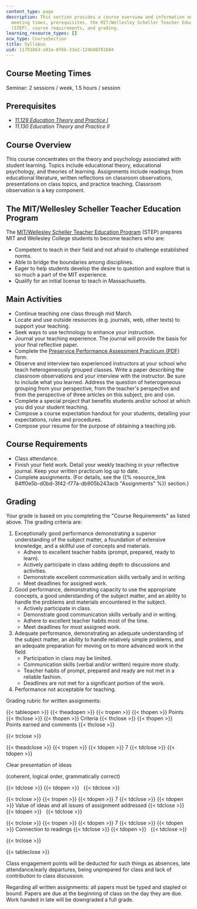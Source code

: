 ```yaml
---
content_type: page
description: This section provides a course overview and information on main activities,
  meeting times, prerequisites, the MIT/Wellesley Scheller Teacher Education Program
  (STEP), course requirements, and grading.
learning_resource_types: []
ocw_type: CourseSection
title: Syllabus
uid: 11791b63-a93a-8f6b-33e2-124b08701684
---
```


Course Meeting Times
--------------------

Seminar: 2 sessions / week, 1.5 hours / session

Prerequisites
-------------

*   [_11.129 Education Theory and Practice I_](/courses/11-129-educational-theory-and-practice-i-fall-2011)
*   _11.130 Education Theory and Practice II_

Course Overview
---------------

This course concentrates on the theory and psychology associated with student learning. Topics include educational theory, educational psychology, and theories of learning. Assignments include readings from educational literature, written reflections on classroom observations, presentations on class topics, and practice teaching. Classroom observation is a key component.

The MIT/Wellesley Scheller Teacher Education Program
----------------------------------------------------

The [MIT/Wellesley Scheller Teacher Education Program](http://education.mit.edu/classes/overview) (STEP) prepares MIT and Wellesley College students to become teachers who are:

*   Competent to teach in their field and not afraid to challenge established norms.
*   Able to bridge the boundaries among disciplines.
*   Eager to help students develop the desire to question and explore that is so much a part of the MIT experience.
*   Qualify for an initial license to teach in Massachusetts.

Main Activities
---------------

*   Continue teaching one class through mid March.
*   Locate and use outside resources (e.g. journals, web, other texts) to support your teaching.
*   Seek ways to use technology to enhance your instruction.
*   Journal your teaching experience. The journal will provide the basis for your final reflective paper.
*   Complete the [Preservice Performance Assessment Practicum (PDF)](http://www.doe.mass.edu/edprep/ppa_form.pdf) form.
*   Observe and interview two experienced instructors at your school who teach heterogeneously grouped classes. Write a paper describing the classroom observations and your interview with the instructor. Be sure to include what you learned. Address the question of heterogeneous grouping from your perspective, from the teacher's perspective and from the perspective of three articles on this subject, pro and con.
*   Complete a special project that benefits students and/or school at which you did your student teaching.
*   Compose a course expectation handout for your students, detailing your expectations, rules and procedures.
*   Compose your resume for the purpose of obtaining a teaching job.

Course Requirements
-------------------

*   Class attendance.
*   Finish your field work. Detail your weekly teaching in your reflective journal. Keep your written practicum log up to date.
*   Complete assignments. (For details, see the {{% resource_link 84ff0e5b-d0bd-3f42-f77a-db905b243acb "Assignments" %}} section.)

Grading
-------

Your grade is based on you completing the "Course Requirements" as listed above. The grading criteria are:

1.  Exceptionally good performance demonstrating a superior understanding of the subject matter, a foundation of extensive knowledge, and a skillful use of concepts and materials.
    *   Adhere to excellent teacher habits (prompt, prepared, ready to learn).
    *   Actively participate in class adding depth to discussions and activities.
    *   Demonstrate excellent communication skills verbally and in writing.
    *   Meet deadlines for assigned work.
2.  Good performance, demonstrating capacity to use the appropriate concepts, a good understanding of the subject matter, and an ability to handle the problems and materials encountered in the subject.
    *   Actively participate in class.
    *   Demonstrate good communication skills verbally and in writing.
    *   Adhere to excellent teacher habits most of the time.
    *   Meet deadlines for most assigned work.
3.  Adequate performance, demonstrating an adequate understanding of the subject matter, an ability to handle relatively simple problems, and an adequate preparation for moving on to more advanced work in the field.
    *   Participation in class may be limited.
    *   Communication skills (verbal and/or written) require more study.
    *   Teacher habits of prompt, prepared and ready are not met in a reliable fashion.
    *   Deadlines are not met for a significant portion of the work.
4.  Performance not acceptable for teaching.

Grading rubric for written assignments:

{{< tableopen >}}
{{< theadopen >}}
{{< tropen >}}
{{< thopen >}}
Points
{{< thclose >}}
{{< thopen >}}
Criteria
{{< thclose >}}
{{< thopen >}}
Points earned and comments
{{< thclose >}}

{{< trclose >}}

{{< theadclose >}}
{{< tropen >}}
{{< tdopen >}}
7
{{< tdclose >}}
{{< tdopen >}}


Clear presentation of ideas

(coherent, logical order, grammatically correct)


{{< tdclose >}}
{{< tdopen >}}
 
{{< tdclose >}}

{{< trclose >}}
{{< tropen >}}
{{< tdopen >}}
7
{{< tdclose >}}
{{< tdopen >}}
Value of ideas and all issues of assignment addressed
{{< tdclose >}}
{{< tdopen >}}
 
{{< tdclose >}}

{{< trclose >}}
{{< tropen >}}
{{< tdopen >}}
7
{{< tdclose >}}
{{< tdopen >}}
Connection to readings
{{< tdclose >}}
{{< tdopen >}}
 
{{< tdclose >}}

{{< trclose >}}

{{< tableclose >}}

Class engagement points will be deducted for such things as absences, late attendance/early departures, being unprepared for class and lack of contribution to class discussion.

Regarding all written assignments: all papers must be typed and stapled or bound. Papers are due at the beginning of class on the day they are due. Work handed in late will be downgraded a full grade.